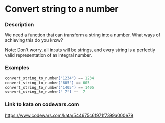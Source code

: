 # Convert string to a number

### Description
We need a function that can transform a string into a number. What ways of achieving this do you know?

Note: Don't worry, all inputs will be strings, and every string is a perfectly valid representation of an integral number.

### Examples
```elixir
convert_string_to_number("1234") == 1234
convert_string_to_number("605") == 605
convert_string_to_number("1405") == 1405
convert_string_to_number("-7") == -7
```

### Link to kata on codewars.com
https://www.codewars.com/kata/544675c6f971f7399a000e79